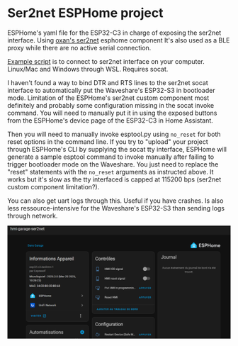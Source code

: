 # Ser2net ESPHome project

ESPHome's yaml file for the ESP32-C3 in charge of exposing the ser2net interface.
Using [oxan's ser2net](https://github.com/oxan/esphome-stream-server) esphome component
It's also used as a BLE proxy while there are no active serial connection.

[Example script](connect_socat.sh) is to connect to ser2net interface on your computer. Linux/Mac and Windows through WSL. Requires socat. 

I haven't found a way to bind DTR and RTS lines to the ser2net socat interface to automatically put the Waveshare's ESP32-S3 in bootloader mode. Limitation of the ESPHome's ser2net custom component most definitely and probably some configuration missing in the socat invoke command. You will need to manually put it in using the exposed buttons from the ESPHome's device page of the ESP32-C3 in Home Assistant. 

Then you will need to manually invoke esptool.py using `no_reset` for both reset options in the command line. If you try to "upload" your project through ESPHome's CLI by supplying the socat tty interface, ESPHome will generate a sample esptool command to invoke manually after failing to trigger bootloader mode on the Waveshare. You just need to replace the "reset" statements with the `no_reset` arguments as instructed above. It works but it's slow as the tty interfaced is capped at 115200 bps (ser2net custom component limitation?).

You can also get uart logs through this. Useful if you have crashes. Is also less ressource-intensive for the Waveshare's ESP32-S3 than sending logs through network.

![Ser2net HA page](../../images/ser2net_esphome_ha_page.png)